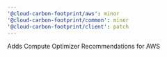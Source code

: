 ```yaml
---
'@cloud-carbon-footprint/aws': minor
'@cloud-carbon-footprint/common': minor
'@cloud-carbon-footprint/client': patch
---
```


Adds Compute Optimizer Recommendations for AWS
